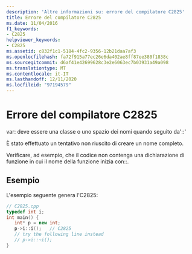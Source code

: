```yaml
---
description: 'Altre informazioni su: errore del compilatore C2825'
title: Errore del compilatore C2825
ms.date: 11/04/2016
f1_keywords:
- C2825
helpviewer_keywords:
- C2825
ms.assetid: c832f1c1-5184-4fc2-9356-12b21daa7af3
ms.openlocfilehash: fa72f915a77ec26e6da402ae8ff87ee380f1838c
ms.sourcegitcommit: d6af41e42699628c3e2e6063ec7b03931a49a098
ms.translationtype: MT
ms.contentlocale: it-IT
ms.lasthandoff: 12/11/2020
ms.locfileid: "97194579"
---
```

# <a name="compiler-error-c2825"></a>Errore del compilatore C2825

var: deve essere una classe o uno spazio dei nomi quando seguito da'::'

È stato effettuato un tentativo non riuscito di creare un nome completo.

Verificare, ad esempio, che il codice non contenga una dichiarazione di funzione in cui il nome della funzione inizia con::.

## <a name="example"></a>Esempio

L'esempio seguente genera l'C2825:

```cpp
// C2825.cpp
typedef int i;
int main() {
   int* p = new int;
   p->i::i();   // C2825
   // try the following line instead
   // p->i::~i();
}
```
